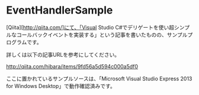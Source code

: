 EventHandlerSample
===========

[Qiita][http://qiita.com/]にて、「Visual Studio C#でデリゲートを使い超シンプルなコールバックイベントを実装する」という記事を書いたものの、サンプルプログラムです。

詳しくは以下の記事URLを参考にしてください。

http://qiita.com/hibara/items/9fd56a5d594c000a5df0

ここに置かれているサンプルソースは、「Microsoft Visual Studio Express 2013 for Windows Desktop」で動作確認済みです。




